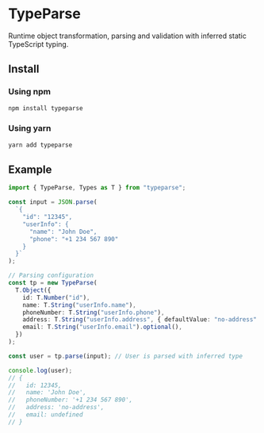 # TypeParse

Runtime object transformation, parsing and validation with inferred static TypeScript typing.

## Install

### Using npm

```Bash
npm install typeparse
```

### Using yarn

```Bash
yarn add typeparse
```

## Example

```TypeScript
import { TypeParse, Types as T } from "typeparse";

const input = JSON.parse(
  `{
    "id": "12345",
    "userInfo": {
      "name": "John Doe",
      "phone": "+1 234 567 890"
    }
  }`
);

// Parsing configuration
const tp = new TypeParse(
  T.Object({
    id: T.Number("id"),
    name: T.String("userInfo.name"),
    phoneNumber: T.String("userInfo.phone"),
    address: T.String("userInfo.address", { defaultValue: "no-address" }),
    email: T.String("userInfo.email").optional(),
  })
);

const user = tp.parse(input); // User is parsed with inferred type

console.log(user);
// {
//   id: 12345,
//   name: 'John Doe',
//   phoneNumber: '+1 234 567 890',
//   address: 'no-address',
//   email: undefined
// }
```
